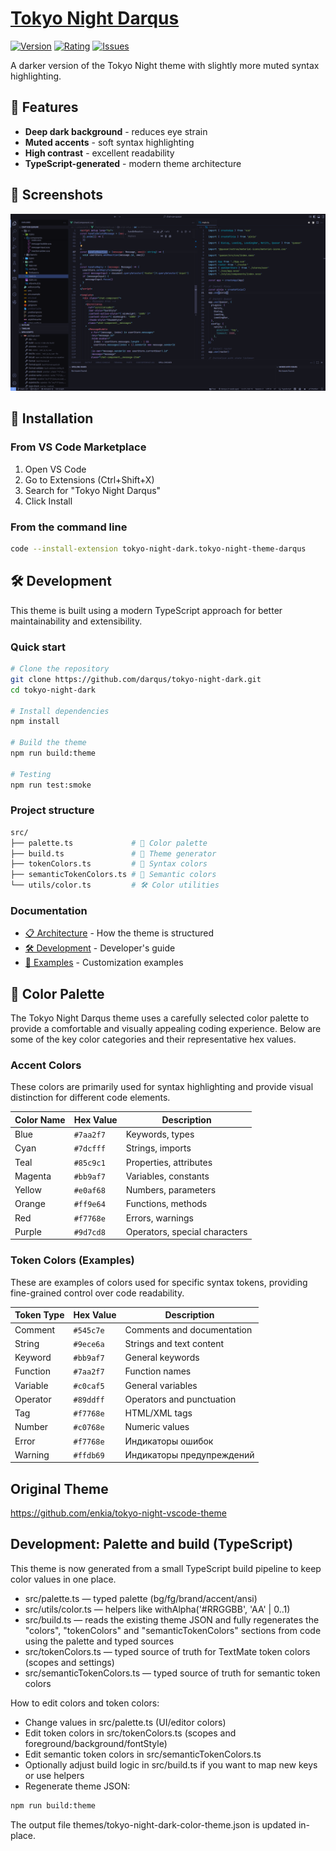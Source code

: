 # [Tokyo Night Darqus](https://marketplace.visualstudio.com/items?itemName=tokyo-night-dark.tokyo-night-theme-darqus)

[![Version](https://img.shields.io/visual-studio-marketplace/v/tokyo-night-dark.tokyo-night-theme-darqus.svg)](https://marketplace.visualstudio.com/items?itemName=tokyo-night-dark.tokyo-night-theme-darqus)
[![Rating](https://img.shields.io/visual-studio-marketplace/r/tokyo-night-dark.tokyo-night-theme-darqus.svg)](https://marketplace.visualstudio.com/items?itemName=tokyo-night-dark.tokyo-night-theme-darqus&ssr=false#review-details)
[![Issues](https://img.shields.io/github/issues/darqus/tokyo-night-dark)](https://github.com/darqus/tokyo-night-dark/issues)

A darker version of the Tokyo Night theme with slightly more muted syntax highlighting.

## 🎨 Features

- **Deep dark background** - reduces eye strain
- **Muted accents** - soft syntax highlighting
- **High contrast** - excellent readability
- **TypeScript-generated** - modern theme architecture

## 📸 Screenshots

![Screenshot - Tokyo Night Darqus](https://github.com/darqus/tokyo-night-dark/blob/main/static/ss_tokyo_night_dark.png?raw=true)

## 🚀 Installation

### From VS Code Marketplace

1. Open VS Code
2. Go to Extensions (Ctrl+Shift+X)
3. Search for "Tokyo Night Darqus"
4. Click Install

### From the command line

```bash
code --install-extension tokyo-night-dark.tokyo-night-theme-darqus
```

## 🛠️ Development

This theme is built using a modern TypeScript approach for better maintainability and extensibility.

### Quick start

```bash
# Clone the repository
git clone https://github.com/darqus/tokyo-night-dark.git
cd tokyo-night-dark

# Install dependencies
npm install

# Build the theme
npm run build:theme

# Testing
npm run test:smoke
```

### Project structure

```bash
src/
├── palette.ts             # 🎨 Color palette
├── build.ts               # 🔧 Theme generator
├── tokenColors.ts         # 🌈 Syntax colors
├── semanticTokenColors.ts # 🎯 Semantic colors
└── utils/color.ts         # 🛠️ Color utilities
```

### Documentation

- [📋 Architecture](./docs/ARCHITECTURE.md) - How the theme is structured
- [🛠️ Development](./docs/DEVELOPMENT.md) - Developer's guide
- [🎨 Examples](./docs/EXAMPLES.md) - Customization examples

## 🎨 Color Palette

The Tokyo Night Darqus theme uses a carefully selected color palette to provide a comfortable and visually appealing coding experience. Below are some of the key color categories and their representative hex values.

### Accent Colors

These colors are primarily used for syntax highlighting and provide visual distinction for different code elements.

| Color Name | Hex Value | Description |
|---|---|---|
| Blue | `#7aa2f7` | Keywords, types |
| Cyan | `#7dcfff` | Strings, imports |
| Teal | `#85c9c1` | Properties, attributes |
| Magenta | `#bb9af7` | Variables, constants |
| Yellow | `#e0af68` | Numbers, parameters |
| Orange | `#ff9e64` | Functions, methods |
| Red | `#f7768e` | Errors, warnings |
| Purple | `#9d7cd8` | Operators, special characters |

### Token Colors (Examples)

These are examples of colors used for specific syntax tokens, providing fine-grained control over code readability.

| Token Type | Hex Value | Description |
|---|---|---|
| Comment | `#545c7e` | Comments and documentation |
| String | `#9ece6a` | Strings and text content |
| Keyword | `#bb9af7` | General keywords |
| Function | `#7aa2f7` | Function names |
| Variable | `#c0caf5` | General variables |
| Operator | `#89ddff` | Operators and punctuation |
| Tag | `#f7768e` | HTML/XML tags |
| Number | `#c0768e` | Numeric values |
| Error | `#f7768e` | Индикаторы ошибок |
| Warning | `#ffdb69` | Индикаторы предупреждений |

## Original Theme

<https://github.com/enkia/tokyo-night-vscode-theme>

## Development: Palette and build (TypeScript)

This theme is now generated from a small TypeScript build pipeline to keep color values in one place.

- src/palette.ts — typed palette (bg/fg/brand/accent/ansi)
- src/utils/color.ts — helpers like withAlpha('#RRGGBB', 'AA' | 0..1)
- src/build.ts — reads the existing theme JSON and fully regenerates the "colors", "tokenColors" and "semanticTokenColors" sections from code using the palette and typed sources
- src/tokenColors.ts — typed source of truth for TextMate token colors (scopes and settings)
- src/semanticTokenColors.ts — typed source of truth for semantic token colors

How to edit colors and token colors:

- Change values in src/palette.ts (UI/editor colors)
- Edit token colors in src/tokenColors.ts (scopes and foreground/background/fontStyle)
- Edit semantic token colors in src/semanticTokenColors.ts
- Optionally adjust build logic in src/build.ts if you want to map new keys or use helpers
- Regenerate theme JSON:

```bash
npm run build:theme
```

The output file themes/tokyo-night-dark-color-theme.json is updated in-place.
